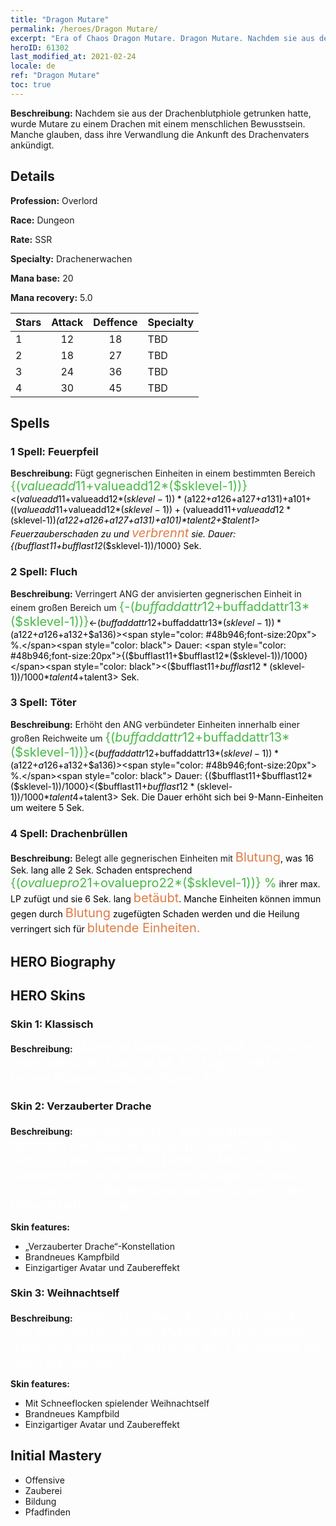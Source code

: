 ```yaml
---
title: "Dragon Mutare"
permalink: /heroes/Dragon Mutare/
excerpt: "Era of Chaos Dragon Mutare. Dragon Mutare. Nachdem sie aus der Drachenblutphiole getrunken hatte, wurde Mutare zu einem Drachen mit einem menschlichen Bewusstsein. Manche glauben, dass ihre Verwandlung die Ankunft des Drachenvaters ankündigt."
heroID: 61302
last_modified_at: 2021-02-24
locale: de
ref: "Dragon Mutare"
toc: true
---
```

 **Beschreibung:** Nachdem sie aus der Drachenblutphiole getrunken hatte, wurde Mutare zu einem Drachen mit einem menschlichen Bewusstsein. Manche glauben, dass ihre Verwandlung die Ankunft des Drachenvaters ankündigt.
## Details
 **Profession:** Overlord

 **Race:** Dungeon

 **Rate:** SSR

 **Specialty:** Drachenerwachen

 **Mana base:** 20

 **Mana recovery:** 5.0


  | Stars   |     Attack     |    Deffence    |      Specialty     |
  |---------|:---------------:|:---------------:|--------------------|
  |    1    | 12 | 18 | TBD |
  |    2    | 18 | 27 | TBD |
  |    3    | 24 | 36 | TBD |
  |    4    | 30 | 45 | TBD |

## Spells
### 1 Spell: Feuerpfeil
 **Beschreibung:** Fügt gegnerischen Einheiten in einem bestimmten Bereich <span style="color: #48b946;font-size:20px">{($valueadd11+$valueadd12*($sklevel-1))}</span><span style="color: black"><($valueadd11+$valueadd12*($sklevel-1))*($a122+$a126+$a127+$a131)+$a101+(($valueadd11+$valueadd12*($sklevel-1))+($valueadd11+$valueadd12*($sklevel-1))*($a122+$a126+$a127+$a131)+$a101)*$talent2+$talent1> Feuerzauberschaden zu und <span style="color: #e07c44;font-size:20px">verbrennt</span><span style="color: black"> sie. Dauer: {($bufflast11+$bufflast12*($sklevel-1))/1000} Sek.

### 2 Spell: Fluch
 **Beschreibung:** Verringert ANG der anvisierten gegnerischen Einheit in einem großen Bereich um <span style="color: #48b946;font-size:20px">{-($buffaddattr12+$buffaddattr13*($sklevel-1))}</span><span style="color: black"><-($buffaddattr12+$buffaddattr13*($sklevel-1))*($a122+$a126+$a132+$a136)><span style="color: #48b946;font-size:20px"> %.</span><span style="color: black"> Dauer: <span style="color: #48b946;font-size:20px">{($bufflast11+$bufflast12*($sklevel-1))/1000}</span><span style="color: black"><($bufflast11+$bufflast12*($sklevel-1))/1000*$talent4+$talent3> Sek.

### 3 Spell: Töter
 **Beschreibung:** Erhöht den ANG verbündeter Einheiten innerhalb einer großen Reichweite um <span style="color: #48b946;font-size:20px">{($buffaddattr12+$buffaddattr13*($sklevel-1))}</span><span style="color: black"><($buffaddattr12+$buffaddattr13*($sklevel-1))*($a122+$a126+$a132+$a136)><span style="color: #48b946;font-size:20px"> %.</span><span style="color: black"> Dauer: {($bufflast11+$bufflast12*($sklevel-1))/1000}<($bufflast11+$bufflast12*($sklevel-1))/1000*$talent4+$talent3> Sek. Die Dauer erhöht sich bei 9-Mann-Einheiten um weitere 5 Sek.

### 4 Spell: Drachenbrüllen
 **Beschreibung:** Belegt alle gegnerischen Einheiten mit <span style="color: #e07c44;font-size:20px">Blutung</span><span style="color: black">, was 16 Sek. lang alle 2 Sek. Schaden entsprechend <span style="color: #48b946;font-size:20px">{($ovaluepro21+$ovaluepro22*($sklevel-1))} %</span><span style="color: black"> ihrer max. LP zufügt und sie 6 Sek. lang <span style="color: #e07c44;font-size:20px">betäubt</span><span style="color: black">. Manche Einheiten können immun gegen durch <span style="color: #e07c44;font-size:20px">Blutung</span><span style="color: black"> zugefügten Schaden werden und die Heilung verringert sich für <span style="color: #e07c44;font-size:20px">blutende Einheiten.</span><span style="color: black">


## HERO Biography

## HERO Skins
### Skin 1: **Klassisch**

 **Beschreibung:** <span style="color: #ffffff;font-size:20px">Macht ist Recht in einer Welt, in der sich jeder selbst der Nächste ist. Für Nighon gibt es keinen Ausweg außer endlosem Krieg.</span>


### Skin 2: **Verzauberter Drache**

 **Beschreibung:** <span style="color: #ffffff;font-size:20px">Der Himmel ist in Sternengruppen unterteilt. Der Wandel der Sterne beeinflusst das Schicksal aller unter dem Himmel. Wenn die wandelnden Sterne wieder am richtigen Ort sind, wird das Licht, das den Drachen symbolisiert, den Himmel beherrschen.</span>

 **Skin features:** 

   - „Verzauberter Drache“-​Konstellation
   - Brandneues Kampfbild
   - Einzigartiger Avatar und Zaubereffekt

### Skin 3: **Weihnachtself**

 **Beschreibung:** <span style="color: #ffffff;font-size:20px">Weihnachtselfen, die mit Schneeflocken und Geschenken tanzen. Mutare, die Drachenblut trank, sich allerdings noch nicht ganz verwandelt hat, feiert Weihnachten!</span>

 **Skin features:** 

   - Mit Schneeflocken spielender Weihnachtself
   - Brandneues Kampfbild
   - Einzigartiger Avatar und Zaubereffekt


## Initial Mastery
   - Offensive
   - Zauberei
   - Bildung
   - Pfadfinden
